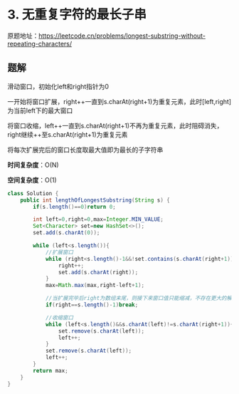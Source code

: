# 3. 无重复字符的最长子串
原题地址：https://leetcode.cn/problems/longest-substring-without-repeating-characters/

## 题解
滑动窗口，初始化left和right指针为0

一开始将窗口扩展，right++一直到s.charAt(right+1)为重复元素，此时[left,right]为当前left下的最大窗口

将窗口收缩，left++一直到s.charAt(right+1)不再为重复元素，此时阻碍消失，right继续++至s.charAt(right+1)为重复元素

将每次扩展完后的窗口长度取最大值即为最长的子字符串

**时间复杂度**：O(N)

**空间复杂度**：O(1)
```java
class Solution {
    public int lengthOfLongestSubstring(String s) {
        if(s.length()==0)return 0;

        int left=0,right=0,max=Integer.MIN_VALUE;
        Set<Character> set=new HashSet<>();
        set.add(s.charAt(0));

        while (left<s.length()){
            //扩展窗口
            while (right<s.length()-1&&!set.contains(s.charAt(right+1))){
                right++;
                set.add(s.charAt(right));
            }
            max=Math.max(max,right-left+1);

            //当扩展完毕后right为数组末尾，则接下来窗口值只能缩减，不存在更大的解，跳出循环
            if(right==s.length()-1)break;

            //收缩窗口
            while (left<s.length()&&s.charAt(left)!=s.charAt(right+1)){
                set.remove(s.charAt(left));
                left++;
            }
            set.remove(s.charAt(left));
            left++;
        }
        return max;
    }
}


```
